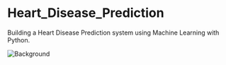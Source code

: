 # Heart_Disease_Prediction
Building a Heart Disease Prediction system using Machine Learning with Python.

![Background](https://user-images.githubusercontent.com/94068096/190929783-4d91889e-1d08-4c1e-a6a8-45b1ca51fa31.png)
